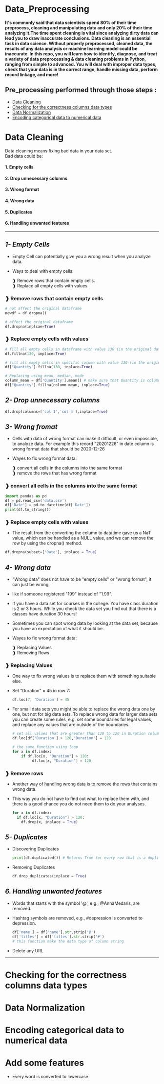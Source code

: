 # Data_Preprocessing
  


<b> It's commonly said that data scientists spend 80% of their time preprocess, cleaning and manipulating data and only 20% of their time analyzing it.The time spent cleaning is vital since analyzing dirty data can lead you to draw inaccurate conclusions.
Data cleaning is an essential task in data science. Without properly preprocessed, cleaned data, the results of any data analysis or machine learning model could be inaccurate. In this repo, you will learn how to identify, diagnose, and treat a variety of data preprocessing & data cleaning problems in Python, ranging from simple to advanced. You will deal with improper data types, check that your data is in the correct range, handle missing data, perform record linkage, and more!</b>

## Pre_processing performed through those steps :
- [Data Cleaning ](#data-cleaning)
- [Checking for the correctness columns data types](#checking-for-the-correctness-columns-data-types)
- [Data Normalization](#data-normalization)
- [Encoding categorical data to numerical data](#encoding-categorical-data-to-numerical-data)

# Data Cleaning 
Data cleaning means fixing bad data in your data set.<br>
Bad data could be: 
  #### 1. Empty cells
  #### 2. Drop unnecessary columns
  #### 3. Wrong format
  #### 4. Wrong data
  #### 5. Duplicates
  #### 6. Handling unwanted features

---
## *1- Empty Cells*

- Empty Cell can potentially give you a wrong result when you analyze data.
- Ways to deal with empty cells:

   ❱ Remove rows that contain empty cells.<br> 
   ❱ Replace all empty cells with values <br> 

### ❱ Remove rows that contain empty cells
  ```py
  # not affect the original dataframe
  newdf = df.dropna()

  # affect the original dataframe
  df.dropna(inplcae=True)
  ```
### ❱ Replace empty cells with values
```py
# fill all empty cells in dataframe with value 130 (in the original dataframe)
df.fillna(130, inplace=True)

# fill all empty cells in specific column with value 130 (in the original dataframe)
df["Quantity"].fillna(130, inplace=True)

# Replacing using mean, median, mode
column_mean = df['Quantity'].mean() # make sure that Quantity is column is int data type
df["Quantity"].fillna(column_mean, inplace=True)
```

## *2- Drop unnecessary columns*
  ```py
  df.drop(columns=['col 1','col 4'],inplace=True)
  ```

## *3- Wrong fromat*
- Cells with data of wrong format can make it difficult, or even impossible, to analyze data. For example this record "20201226" in date column is wrong format data 
  that should be 2020-12-26
- Wayes to fix wrong format data:
    
   ❱ convert all cells in the columns into the same format   
   ❱ remove the rows that has wrong format   
   
### ❱ convert all cells in the columns into the same format
```py
import pandas as pd
df = pd.read_csv('data.csv')
df['Date'] = pd.to_datetime(df['Date'])
print(df.to_string())
```
### ❱ Replace empty cells with values

- The result from the converting the column to datatime  gave us a NaT value, which can be handled as a NULL value, and we can remove the row by using the dropna()       method.

```py
df.dropna(subset=['Date'], inplace = True)
```

## *4- Wrong data*
- "Wrong data" does not have to be "empty cells" or "wrong format", it can just be wrong,
-  like if someone registered "199" instead of "1.99".
-  If you have a data set for courses in the college. You have class duration is 2 or 3 hours. While you check the data set you find out that there is a classes have      duration 30 hours! 
- Sometimes you can spot wrong data by looking at the data set, because you have an expectation of what it should be.
- Wayes to fix wrong format data:

   ❱ Replacing Values<br> 
   ❱ Removing Rows

### ❱ Replacing Values
- One way to fix wrong values is to replace them with something suitable else.
- Set "Duration" = 45 in row 7:
 
   ```py
   df.loc[7, 'Duration'] = 45
   ```
   
- For small data sets you might be able to replace the wrong data one by one, but not for big data sets. To replace wrong data for larger data sets you can create some   rules, e.g. set some boundaries for legal values, and replace any values that are outside of the boundaries.

   ```py
   # set all values that are greater than 120 to 120 in Duration column
   df.loc[df['Duration'] > 120,'Duration'] = 120 
   ```
   
   ```py
   # the same function using loop 
   for x in df.index:
       if df.loc[x, "Duration"] > 120:
            df.loc[x, "Duration"] = 120
   ```
   
### ❱ Remove rows
   
- Another way of handling wrong data is to remove the rows that contains wrong data.
- This way you do not have to find out what to replace them with, and there is a good chance you do not need them to do your analyses.

   ```py
   for x in df.index:
     if df.loc[x, "Duration"] > 120:
       df.drop(x, inplace = True)
   ```
   
## *5- Duplicates*
- Discovering Duplicates
  
  ```py
  print(df.duplicated()) # Returns True for every row that is a duplicate, othwerwise False
  ```
 
 - Removing Duplicates
 
   ```py
   df.drop_duplicates(inplace = True)
   ```
   
## *6. Handling unwanted features*
- Words that starts with the symbol '@', e.g., @AnnaMedaris, are removed.
- Hashtag symbols are removed, e.g., #depression is converted to depression.
  
  ```py
  df['name'] = df['name'].str.strip('@')
  df['titles'] = df['titles'].str.strip('#')
  # this function make the data type of column string
  ```

- Delete any URL

---

# Checking for the correctness columns data types  

# Data Normalization

# Encoding categorical data to numerical data

# Add some features
- Every word is converted to lowercase
